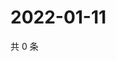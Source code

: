 # 2022-01-11

共 0 条

<!-- BEGIN WEIBO -->
<!-- 最后更新时间 Tue Jan 11 2022 19:10:22 GMT+0800 (China Standard Time) -->

<!-- END WEIBO -->
